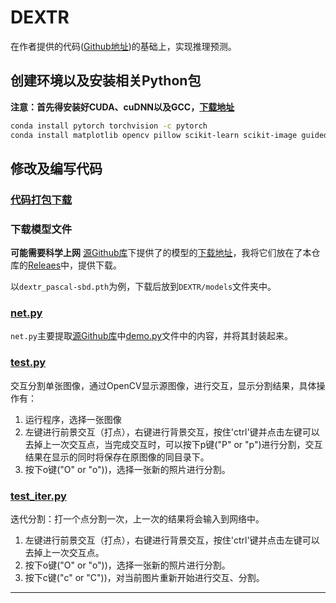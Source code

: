 # DEXTR

在作者提供的代码([Github地址](https://github.com/MarcoForte/DeepInteractiveSegmentation))的基础上，实现推理预测。

## 创建环境以及安装相关Python包

**注意：首先得安装好CUDA、cuDNN以及GCC，[下载地址](../../README.md#实验环境)**

````bash
conda install pytorch torchvision -c pytorch
conda install matplotlib opencv pillow scikit-learn scikit-image guided_filter_pytorch
````

## 修改及编写代码
### [代码打包下载](https://github.com/BingqiangZhou/IntSeg_InsSeg_CodeCollection/releases/tag/g99ais)

### 下载模型文件

**可能需要科学上网** [源Github库](https://github.com/MarcoForte/DeepInteractiveSegmentation)下提供了的模型的[下载地址](https://drive.google.com/file/d/1nJMTXSlprm5FQaQA5gfyU8CbSEX8ghzJ/view?usp=sharing)，我将它们放在了本仓库的[Releaes](https://github.com/BingqiangZhou/IntSeg_InsSeg_CodeCollection/releases/tag/g99ais)中，提供下载。

以`dextr_pascal-sbd.pth`为例，下载后放到`DEXTR/models`文件夹中。

### [net.py](https://github.com/BingqiangZhou/IntSeg_InsSeg_CodeCollection/blob/master/InteractiveImageSegmentation/DeepInteractiveSegmentation/net.py)

`net.py`主要提取[源Github库](https://github.com/MarcoForte/DeepInteractiveSegmentation)中[demo.py](https://github.com/MarcoForte/DeepInteractiveSegmentation/blob/master/demo.py)文件中的内容，并将其封装起来。

### [test.py](https://github.com/BingqiangZhou/IntSeg_InsSeg_CodeCollection/blob/master/InteractiveImageSegmentation/DeepInteractiveSegmentation/test.py)

交互分割单张图像，通过OpenCV显示源图像，进行交互，显示分割结果，具体操作有：

1. 运行程序，选择一张图像
2. 左键进行前景交互（打点），右键进行背景交互，按住'ctrl'键并点击左键可以去掉上一次交互点，当完成交互时，可以按下p键("P" or "p")进行分割，交互结果在显示的同时将保存在原图像的同目录下。
3. 按下o键("O" or "o"))，选择一张新的照片进行分割。

### [test_iter.py](https://github.com/BingqiangZhou/IntSeg_InsSeg_CodeCollection/blob/master/InteractiveImageSegmentation/DeepInteractiveSegmentation/test_iter.py)

迭代分割：打一个点分割一次，上一次的结果将会输入到网络中。

1. 左键进行前景交互（打点），右键进行背景交互，按住'ctrl'键并点击左键可以去掉上一次交互点。
2. 按下o键("O" or "o"))，选择一张新的照片进行分割。
3. 按下c键("c" or "C"))，对当前图片重新开始进行交互、分割。

---

